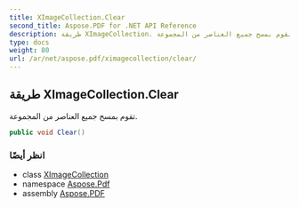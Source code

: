 ```yaml
---
title: XImageCollection.Clear
second_title: Aspose.PDF for .NET API Reference
description: طريقة XImageCollection. تقوم بمسح جميع العناصر من المجموعة
type: docs
weight: 80
url: /ar/net/aspose.pdf/ximagecollection/clear/
---
```

## طريقة XImageCollection.Clear

تقوم بمسح جميع العناصر من المجموعة.

```csharp
public void Clear()
```

### انظر أيضًا

* class [XImageCollection](../)
* namespace [Aspose.Pdf](../../../aspose.pdf/)
* assembly [Aspose.PDF](../../../)